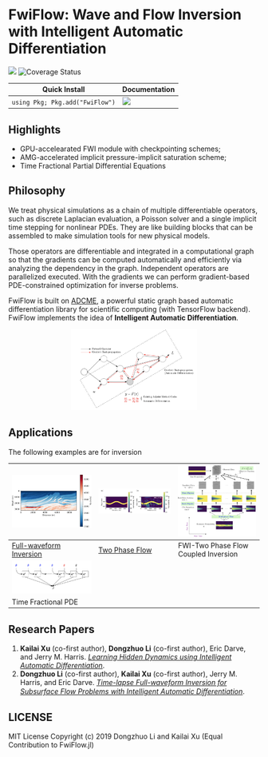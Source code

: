 # FwiFlow: Wave and Flow Inversion with Intelligent Automatic Differentiation

![](https://travis-ci.org/lidongzh/FwiFlow.jl.svg?branch=master)
![Coverage Status](https://coveralls.io/repos/github/lidongzh/FwiFlow.jl/badge.svg?branch=master)

| Quick Install                   | Documentation                                                |
| ------------------------------- | ------------------------------------------------------------ |
| `using Pkg; Pkg.add("FwiFlow")` | [![](https://img.shields.io/badge/docs-dev-blue.svg)](https://lidongzh.github.io/FwiFlow.jl/dev) |

## Highlights

- GPU-accelearated FWI module with checkpointing schemes;
- AMG-accelerated implicit pressure-implicit saturation scheme;
- Time Fractional Partial Differential Equations

## Philosophy

We treat physical simulations as a chain of multiple differentiable operators, such as discrete Laplacian evaluation, a Poisson solver and a single implicit time stepping for nonlinear PDEs. They are like building blocks that can be assembled to make simulation tools for new physical models. 

Those operators are differentiable and integrated in a computational graph so that the gradients can be computed automatically and efficiently via analyzing the dependency in the graph. Independent operators are parallelized executed. With the gradients we can perform gradient-based PDE-constrained optimization for inverse problems. 

FwiFlow is built on [ADCME](https://github.com/kailaix/ADCME.jl), a powerful static graph based automatic differentiation library for scientific computing (with TensorFlow backend). FwiFlow implements the idea of **Intelligent Automatic Differentiation**. 

<p align="center">
  <img src="docs/src/assets/op.png" width="50%">
</p>



## Applications

The following examples are for inversion 

| <img src="docs/src/assets/marmousi_inv.png" width="270">     | <img src="docs/src/assets/flow.png" width="270">             | <img src="docs/src/assets/diagram.png" width="270"> |
| ------------------------------------------------------------ | ------------------------------------------------------------ | --------------------------------------------------- |
| [Full-waveform Inversion](https://lidongzh.github.io/FwiFlow.jl/dev/tutorials/fwi/) | [Two Phase Flow](https://lidongzh.github.io/FwiFlow.jl/dev/tutorials/flow/) | FWI-Two Phase Flow Coupled Inversion                |
| <img src="docs/src/assets/frac.png" width="270">             |                                                              |                                                     |
| Time Fractional PDE                                          |                                                              |                                                     |





## Research Papers

1. **Kailai Xu**  (co-first author), **Dongzhuo Li**  (co-first author), Eric Darve, and Jerry M. Harris. [*Learning Hidden Dynamics using Intelligent Automatic Differentiation*](http://arxiv.org/abs/1912.07547).
2. **Dongzhuo Li** (co-first author), **Kailai Xu** (co-first author), Jerry M. Harris, and Eric Darve. [*Time-lapse Full-waveform Inversion for Subsurface Flow Problems with Intelligent Automatic Diﬀerentiation*](https://arxiv.org/abs/1912.07552).

## LICENSE

MIT License
Copyright (c) 2019 Dongzhuo Li and Kailai Xu (Equal Contribution to FwiFlow.jl)


